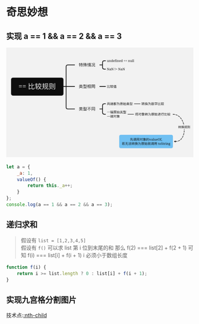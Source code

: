 # 奇思妙想

## 实现 a == 1 && a == 2 && a == 3

![==转换规则](./image/conversion-rules.png)

```js
let a = {
	_a: 1,
	valueOf() {
		return this._a++;
	}
};
console.log(a == 1 && a == 2 && a == 3);
```

## 递归求和

> 假设有 `list = [1,2,3,4,5]` <br>
> 假设有 `f()` 可以求 list 第 i 位到末尾的和
> 那么 f(2) === list[2] + f(2 + 1)
> 可知 f(i) === list[i] + f(i + 1)
> i 必须小于数组长度

```js
function f(i) {
	return i >= list.length ? 0 : list[i] + f(i + 1);
}
```

## 实现九宫格分割图片

技术点:[:nth-child](./nth-child.md)

<image-9/>
